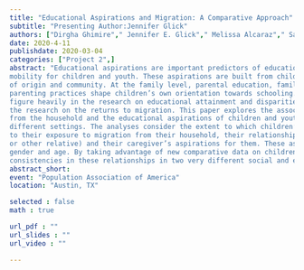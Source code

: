 ```yaml
---
title: "Educational Aspirations and Migration: A Comparative Approach"
subtitle: "Presenting Author:Jennifer Glick"
authors: ["Dirgha Ghimire"," Jennifer E. Glick"," Melissa Alcaraz"," Sarah Miller",]
date: 2020-4-11
publishdate: 2020-03-04
categories: ["Project 2",]
abstract: "Educational aspirations are important predictors of educational attainment and intergenerational
mobility for children and youth. These aspirations are built from children’s own experiences in the family
of origin and community. At the family level, parental education, family resources, transitions and
parenting practices shape children’s own orientation towards schooling. Although educational aspirations
figure heavily in the research on educational attainment and disparities, they are less often considered in
the research on the returns to migration. This paper explores the association between familial migration
from the household and the educational aspirations of children and youth remaining behind in two very
different settings. The analyses consider the extent to which children’s educational aspirations are related
to their exposure to migration from their household, their relationship to the migrant (i.e. a parent, sibling
or other relative) and their caregiver’s aspirations for them. These associations are compared by child’s
gender and age. By taking advantage of new comparative data on children, the analyses can explore
consistencies in these relationships in two very different social and economic settings of migration."
abstract_short: 
event: "Population Association of America"
location: "Austin, TX"

selected : false
math : true

url_pdf : ""
url_slides : ""
url_video : ""

---
```


